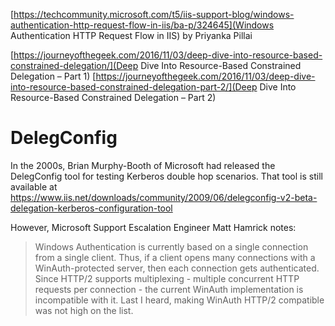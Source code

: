 [https://techcommunity.microsoft.com/t5/iis-support-blog/windows-authentication-http-request-flow-in-iis/ba-p/324645](Windows Authentication HTTP Request Flow in IIS) by Priyanka Pillai

[https://journeyofthegeek.com/2016/11/03/deep-dive-into-resource-based-constrained-delegation/](Deep Dive Into Resource-Based Constrained Delegation – Part 1)
[https://journeyofthegeek.com/2016/11/03/deep-dive-into-resource-based-constrained-delegation-part-2/](Deep Dive Into Resource-Based Constrained Delegation – Part 2)

# DelegConfig
In the 2000s, Brian Murphy-Booth of Microsoft had released the DelegConfig tool for testing Kerberos double hop scenarios.  That tool is still available at https://www.iis.net/downloads/community/2009/06/delegconfig-v2-beta-delegation-kerberos-configuration-tool

However, Microsoft Support Escalation Engineer Matt Hamrick notes:

> Windows Authentication is currently based on a single connection from a single client. Thus, if a client opens many connections with a WinAuth-protected server, then each connection gets authenticated. Since HTTP/2 supports multiplexing - multiple concurrent HTTP requests per connection - the current WinAuth implementation is incompatible with it. Last I heard, making WinAuth HTTP/2 compatible was not high on the list.
